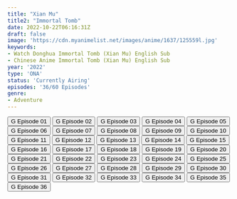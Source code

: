 ```yaml
---
title: "Xian Mu"
title2: "Immortal Tomb"
date: 2022-10-22T06:16:31Z
draft: false
image: 'https://cdn.myanimelist.net/images/anime/1637/125559l.jpg'
keywords:
- Watch Donghua Immortal Tomb (Xian Mu) English Sub
- Chinese Anime Immortal Tomb (Xian Mu) English Sub
year: '2022'
type: 'ONA'
status: 'Currently Airing'
episodes: '36/60 Episodes'
genre:
- Adventure
---
```


<div class="d-g gg-5 gtc-r ai-c">
<button onclick="window.open('?gog=xian-mu-episode-1','_blank')">G Episode 01</button>
<button onclick="window.open('?gog=xian-mu-episode-2','_blank')">G Episode 02</button>
<button onclick="window.open('?gog=xian-mu-episode-3','_blank')">G Episode 03</button>
<button onclick="window.open('?gog=xian-mu-episode-4','_blank')">G Episode 04</button>
<button onclick="window.open('?gog=xian-mu-episode-5','_blank')">G Episode 05</button>
<button onclick="window.open('?gog=xian-mu-episode-6','_blank')">G Episode 06</button>
<button onclick="window.open('?gog=xian-mu-episode-7','_blank')">G Episode 07</button>
<button onclick="window.open('?gog=xian-mu-episode-8','_blank')">G Episode 08</button>
<button onclick="window.open('?gog=xian-mu-episode-9','_blank')">G Episode 09</button>
<button onclick="window.open('?gog=xian-mu-episode-10','_blank')">G Episode 10</button>
<button onclick="window.open('?gog=xian-mu-episode-11','_blank')">G Episode 11</button>
<button onclick="window.open('?gog=xian-mu-episode-12','_blank')">G Episode 12</button>
<button onclick="window.open('?gog=xian-mu-episode-13','_blank')">G Episode 13</button>
<button onclick="window.open('?gog=xian-mu-episode-14','_blank')">G Episode 14</button>
<button onclick="window.open('?gog=xian-mu-episode-15','_blank')">G Episode 15</button>
<button onclick="window.open('?gog=xian-mu-episode-16','_blank')">G Episode 16</button>
<button onclick="window.open('?gog=xian-mu-episode-17','_blank')">G Episode 17</button>
<button onclick="window.open('?gog=xian-mu-episode-18','_blank')">G Episode 18</button>
<button onclick="window.open('?gog=xian-mu-episode-19','_blank')">G Episode 19</button>
<button onclick="window.open('?gog=xian-mu-episode-20','_blank')">G Episode 20</button>
<button onclick="window.open('?gog=xian-mu-episode-21','_blank')">G Episode 21</button>
<button onclick="window.open('?gog=xian-mu-episode-22','_blank')">G Episode 22</button>
<button onclick="window.open('?gog=xian-mu-episode-23','_blank')">G Episode 23</button>
<button onclick="window.open('?gog=xian-mu-episode-24','_blank')">G Episode 24</button>
<button onclick="window.open('?gog=xian-mu-episode-25','_blank')">G Episode 25</button>
<button onclick="window.open('?gog=xian-mu-episode-26','_blank')">G Episode 26</button>
<button onclick="window.open('?gog=xian-mu-episode-27','_blank')">G Episode 27</button>
<button onclick="window.open('?gog=xian-mu-episode-28','_blank')">G Episode 28</button>
<button onclick="window.open('?gog=xian-mu-episode-29','_blank')">G Episode 29</button>
<button onclick="window.open('?gog=xian-mu-episode-30','_blank')">G Episode 30</button>
<button onclick="window.open('?gog=xian-mu-episode-31','_blank')">G Episode 31</button>
<button onclick="window.open('?gog=xian-mu-episode-32','_blank')">G Episode 32</button>
<button onclick="window.open('?gog=xian-mu-episode-33','_blank')">G Episode 33</button>
<button onclick="window.open('?gog=xian-mu-episode-34','_blank')">G Episode 34</button>
<button onclick="window.open('?gog=xian-mu-episode-35','_blank')">G Episode 35</button>
<button onclick="window.open('?gog=xian-mu-episode-36','_blank')">G Episode 36</button>
</div>